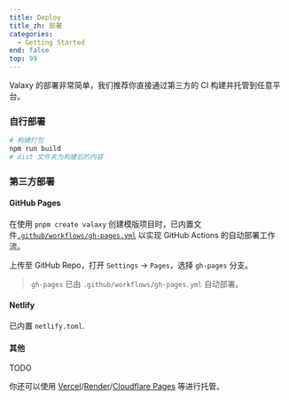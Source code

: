 ```yaml
---
title: Deploy
title_zh: 部署
categories:
  - Getting Started
end: false
top: 99
---
```


Valaxy 的部署非常简单，我们推荐你直接通过第三方的 CI 构建并托管到任意平台。

### 自行部署

```bash
# 构建打包
npm run build
# dist 文件夹为构建后的内容
```

### 第三方部署

#### GitHub Pages

在使用 `pnpm create valaxy` 创建模版项目时，已内置文件[`.github/workflows/gh-pages.yml`](https://github.com/YunYouJun/valaxy/blob/main/packages/create-valaxy/template/.github/workflows/gh-pages.yml) 以实现 GitHub Actions 的自动部署工作流。

上传至 GitHub Repo，打开 `Settings` -> `Pages`，选择 `gh-pages` 分支。

> `gh-pages` 已由 `.github/workflows/gh-pages.yml` 自动部署。

#### Netlify

已内置 `netlify.toml`.

#### 其他

TODO

你还可以使用 [Vercel](https://vercel.com/)/[Render](https://render.com/)/[Cloudflare Pages](https://pages.cloudflare.com/) 等进行托管。

